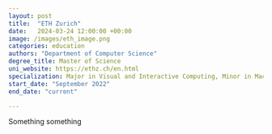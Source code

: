 ```yaml
---
layout: post
title:  "ETH Zurich"
date:   2024-03-24 12:00:00 +00:00
image: /images/eth_image.png
categories: education
authors: "Department of Computer Science"
degree_title: Master of Science
uni_website: https://ethz.ch/en.html
specialization: Major in Visual and Interactive Computing, Minor in Machine Learning
start_date: "September 2022" 
end_date: "current"

---
```

Something something